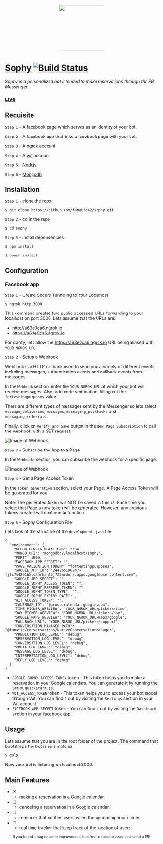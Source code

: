 ### <p align="center"><img width="150px" height="150px" src="https://scontent.fsof3-1.fna.fbcdn.net/v/t1.0-9/17553949_615473718638702_8401331221913396484_n.png?oh=38bf43137d3b173555ff3db4cc93e1a4&oe=59591393"></p>

# [Sophy](https://m.me/sophy.virtual.assistant) [![Build Status](https://travis-ci.com/fanatic42/sophy.svg?token=yiwT9utGSLvfkSnTbVXG&branch=master)](https://travis-ci.com/fanatic42/sophy)

*Sophy is a personalized bot intended to make reservations through the FB Messenger.*

### [Live](https://m.me/sophy.virtual.assistant)


## Requisite

`Step 1` - A facebook page which serves as an identity of your bot. 

`Step 2` - A facebook app that links a facebook page with your bot.

`Step 3` - A [ngrok](https://ngrok.com) account

`Step 4` - A [wit](https://wit.ai/) account

`Step 5` - [Nodejs](https://nodejs.org/en/)

`Step 6` - [Mongodb](https://www.mongodb.com/)

## Installation

`Step 1` - clone the repo
  
```bash
$ git clone https://github.com/fanatic42/sophy.git
```

`Step 2` - cd in the repo

```bash
$ cd sophy
```

`Step 3` - install dependencies

```bash
$ npm install 
```

```bash
$ bower install 
```

## Configuration

### Facebook app

`Step 1` - Create Secure Tunneling to Your Localhost

```bash
$ ngrok http 3000
```
This command creates two public accessed URLs forwarding to your localhost on port 3000. Lets assume that the URLs are:
- http://a63e0ca6.ngrok.io
- https://a63e0ca6.ngrok.io

For clarity, lets allow the https://a63e0ca6.ngrok.io URL being aliased with `YOUR_NGROK_URL`.

`Step 2` - Setup a Webhook

Webhook is a HTTP callback used to send you a variety of different events including messages, authentication events and callback events from messages. 

In the `Webhook` section, enter the `YOUR_NGROK_URL` at which your bot will receive messages. Also, add code verification, filling out the `fortestingpurposes` value.

There are different types of messages sent by the Messenger so lets select `message_deliveries`, `messages`, `messaging_postbacks` and `messaging_referrals`.

Finally, click on `Verify and Save` button in the `New Page Subscription` to call the webhook with a GET request.

![Image of Webhook](https://scontent.fsof3-1.fna.fbcdn.net/v/t39.2365-6/13509161_1641776279476564_1943134593_n.png?oh=f47fd7125ebc77f5de9489d536e431f2&oe=596F73E3)

`Step 3` - Subscribe the App to a Page

In the `Webhooks` section, you can subscribe the webhook for a specific page.

![Image of Webhook](https://scontent.fsof3-1.fna.fbcdn.net/v/t39.2365-6/13503523_1380281451999079_606965217_n.png?oh=27144d208274773ad47513888374277a&oe=596D669C)

`Step 4` - Get a Page Access Token

In the `Token Generation` section, select your Page. A Page Access Token will be generated for you.

Note: The generated token will NOT be saved in this UI. Each time you select that Page a new token will be generated. However, any previous tokens created will continue to function.

`Step 5` - Sophy Configuration File

Lets look at the structure of the `development.json` file:

```
{
  "environment": {
    "ALLOW_CONFIG_MUTATIONS": true,
    "MONGO_URI": "mongodb://localhost/sophy",
    "PORT": 3000,
    "FACEBOOK_APP_SECRET": "",
    "PAGE_VALIDATION_TOKEN": "fortestingpurposes",
    "GOOGLE_APP_ID": "244265190247-fjlc7h4261bkusanrhah43j725nodorr.apps.googleusercontent.com",
    "GOOGLE_APP_SECRET": "",
    "GOOGLE_SOPHY_ACCESS_TOKEN": "",
    "GOOGLE_SOPHY_REFRESH_TOKEN": "",
    "GOOGLE_SOPHY_TOKEN_TYPE": "",
    "GOOGLE_SOPHY_EXPIRY_DATE": ,
    "WIT_ACCESS_TOKEN": "",
    "CALENDAR_ID": "@group.calendar.google.com",
    "TIME_PICKER_WEBVIEW": "YOUR_NGROK_URL/pickers/time",
    "DAY_PICKER_WEBVIEW": "YOUR_NGROK_URL/pickers/day",
    "GOOGLE_MAPS_WEBVIEW": "YOUR_NGROK_URL/maps/google",
    "FALLBACK_URL": "YOUR_NGROK_URL/pickers/support",
    "CONVERSATION_MANAGER_PATH": "@fanatic/conversations/NativeConversationManager",
    "PREDICTION_LOG_LEVEL": "debug",
    "RESERVATION_LOG_LEVEL": "debug",
    "CONVERSATION_LOG_LEVEL": "debug",
    "ROUTE_LOG_LEVEL": "debug",
    "MESSAGE_LOG_LEVEL": "debug",
    "INTERPRETATION_LOG_LEVEL": "debug",
    "REPLY_LOG_LEVEL": "debug"
  }
}
```
- `GOOGLE_SOPHY_ACCESS_TOKEN` token - This token helps you to make a reservation in your Google calendars. You can generate it by running the script `quickstart.js`.
- `WIT_ACCESS_TOKEN` token - This token helps you to access your bot model through Wit. You can find it out by visiting the `Settings` section in your Wit account.
- `FACEBOOK_APP_SECRET` token - You can find it out by visiting the `Dashboard` section in your facebook app.

## Usage

Lets assume that you are in the root folder of the project. The command that bootstraps the bot is as simple as

```bash
$ gulp
```

Now your bot is listening on localhost:3000.

## Main Features

- [x] - making a reservation in a Google calendar.

- [ ] - canceling a reservation in a Google calendar.

- [ ] - reminder that notifies users when the upcoming hour comes.

- [ ] - real time tracker that keep track of the location of users.

<p align="center">
  <sub>If you found a bug or some improvments, feel free to raise an issue and send a PR!</sub>
</p>
